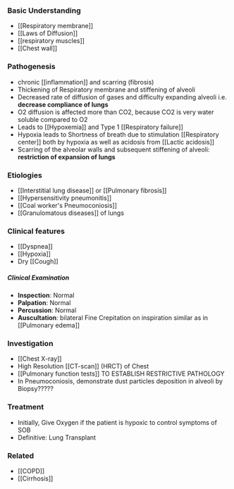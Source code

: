 ### Basic Understanding
- [[Respiratory membrane]] 
- [[Laws of Diffusion]] 
- [[respiratory muscles]]
- [[Chest wall]] 
### Pathogenesis
- chronic [[inflammation]] and scarring (fibrosis)
- Thickening of Respiratory membrane and stiffening of alveoli
- Decreased rate of diffusion of gases and difficulty expanding alveoli i.e. **decrease compliance of lungs**
- O2 diffusion is affected more than CO2, because CO2 is very water soluble compared to O2
- Leads to [[Hypoxemia]] and Type 1 [[Respiratory failure]] 
- Hypoxia leads to Shortness of breath due to stimulation [[Respiratory center]] both by hypoxia as well as acidosis from [[Lactic acidosis]] 
- Scarring of the alveolar walls and subsequent stiffening of alveoli: **restriction of expansion of lungs**

### Etiologies
- [[Interstitial lung disease]] or [[Pulmonary fibrosis]] 
- [[Hypersensitivity pneumonitis]]
- [[Coal worker's Pneumoconiosis]] 
- [[Granulomatous diseases]] of lungs

### Clinical features
- [[Dyspnea]]
- [[Hypoxia]]
- Dry [[Cough]]

##### Clinical Examination
- **Inspection**: Normal
- **Palpation**: Normal 
- **Percussion**: Normal
- **Auscultation**: bilateral Fine Crepitation on inspiration similar as in [[Pulmonary edema]] 

### Investigation
- [[Chest X-ray]]
- High Resolution [[CT-scan]] (HRCT) of Chest
- [[Pulmonary function tests]] TO ESTABLISH RESTRICTIVE PATHOLOGY
- In Pneumoconiosis, demonstrate dust particles deposition in alveoli by Biopsy?????

### Treatment
- Initially, Give Oxygen if the patient is hypoxic to control symptoms of SOB
- Definitive: Lung Transplant

### Related
- [[COPD]] 
- [[Cirrhosis]] 